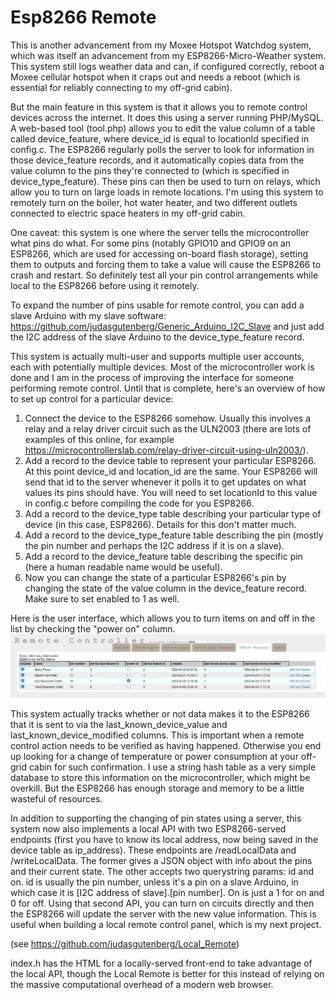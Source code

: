 # Esp8266 Remote

This is another advancement from my Moxee Hotspot Watchdog system, which was itself an advancement from my ESP8266-Micro-Weather system.  This system still logs weather data and can, if configured correctly, reboot a Moxee cellular hotspot when it craps out and needs a reboot (which is essential for reliably connecting to my off-grid cabin).

But the main feature in this system is that it allows you to remote control devices across the internet.  It does this using a server running PHP/MySQL.  A web-based tool (tool.php) allows you to edit the value column of a table called device_feature, where device_id is equal to locationId specified in config.c.  The ESP8266 regularly polls the server to look for information in those device_feature records, and it automatically copies data from the value column to the pins they're connected to (which is specified in device_type_feature).  These pins can then be used to turn on relays, which allow you to turn on large loads in remote locations. I'm using this system to remotely turn on the boiler, hot water heater, and two different outlets connected to electric space heaters in my off-grid cabin.

One caveat: this system is one where the server tells the microcontroller what pins do what. For some pins (notably GPIO10 and GPIO9 on an ESP8266, which are used for accessing on-board flash storage), setting them to outputs and forcing them to take a value will cause the ESP8266 to crash and restart.  So definitely test all your pin control arrangements while local to the ESP8266 before using it remotely.

To expand the number of pins usable for remote control, you can add a slave Arduino with my slave software:
https://github.com/judasgutenberg/Generic_Arduino_I2C_Slave and just add the I2C address of the slave Arduino to the device_type_feature record.

This system is actually multi-user and supports multiple user accounts, each with potentially multiple devices.  Most of the microcontroller work is done and I am in the process of improving the interface for someone performing remote control.  Until that is complete, here's an overview of how to set up control for a particular device:

1. Connect the device to the ESP8266 somehow.  Usually this involves a relay and a relay driver circuit such as the ULN2003 (there are lots of examples of this online, for example https://microcontrollerslab.com/relay-driver-circuit-using-uln2003/).
2. Add a record to the device table to represent your particular ESP8266.  At this point device_id and location_id are the same. Your ESP8266 will send that id to the server whenever it polls it to get updates on what values its pins should have.  You will need to set locationId to this value in config.c before compiling the code for you ESP8266.
3. Add a record to the device_type table describing your particular type of device (in this case, ESP8266).  Details for this don't matter much.
4. Add a record to the device_type_feature table describing the pin (mostly the pin number and perhaps the I2C address if it is on a slave).
5. Add a record to the device_feature table describing the specific pin (here a human readable name would be useful).
6. Now you can change the state of a particular ESP8266's pin by changing the state of the value column in the device_feature record.  Make sure to set enabled to 1 as well.

Here is the user interface, which allows you to turn items on and off in the list by checking the "power on" column.
![alt text](remotecontrolscreen.jpg?raw=true)

This system actually tracks whether or not data makes it to the ESP8266 that it is sent to via the last_known_device_value and last_known_device_modified columns.  This is important when a remote control action needs to be verified as having happened. Otherwise you end up looking for a change of temperature or power consumption at your off-grid cabin for such confirmation.  I use a string hash table as a very simple database to store this information on the microcontroller, which might be overkill. But the ESP8266 has enough storage and memory to be a little wasteful of resources.

In addition to supporting the changing of pin states using a server, this system now also implements a local API with two ESP8266-served endpoints (first you have to know its local address, now being saved in the device table as ip_address). These endpoints are /readLocalData and /writeLocalData. The former gives a JSON object with info about the pins and their current state.  The other accepts two querystring params:  id and on.  id is usually the pin number, unless it's a pin on a slave Arduino, in which case it is [I2C address of slave].[pin number].  On is just a 1 for on and 0 for off.  Using that second API, you can turn on circuits directly and then the ESP8266 will update the server with the new value information.  This is useful when building a local remote control panel, which is my next project.

(see https://github.com/judasgutenberg/Local_Remote)

index.h has the HTML for a locally-served front-end to take advantage of the local API, though the Local Remote is better for this instead of relying on the massive computational overhead of a modern web browser. 

